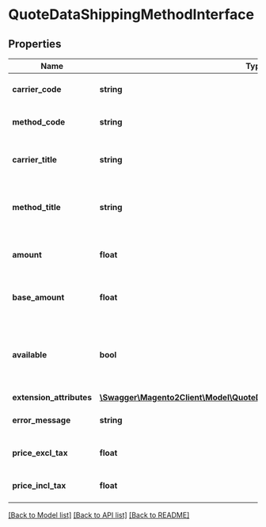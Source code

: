 # QuoteDataShippingMethodInterface

## Properties
Name | Type | Description | Notes
------------ | ------------- | ------------- | -------------
**carrier_code** | **string** | Shipping carrier code. | 
**method_code** | **string** | Shipping method code. | 
**carrier_title** | **string** | Shipping carrier title. Otherwise, null. | [optional] 
**method_title** | **string** | Shipping method title. Otherwise, null. | [optional] 
**amount** | **float** | Shipping amount in store currency. | 
**base_amount** | **float** | Shipping amount in base currency. | 
**available** | **bool** | The value of the availability flag for the current shipping method. | 
**extension_attributes** | [**\Swagger\Magento2Client\Model\QuoteDataShippingMethodExtensionInterface**](QuoteDataShippingMethodExtensionInterface.md) |  | [optional] 
**error_message** | **string** | Shipping Error message. | 
**price_excl_tax** | **float** | Shipping price excl tax. | 
**price_incl_tax** | **float** | Shipping price incl tax. | 

[[Back to Model list]](../README.md#documentation-for-models) [[Back to API list]](../README.md#documentation-for-api-endpoints) [[Back to README]](../README.md)


